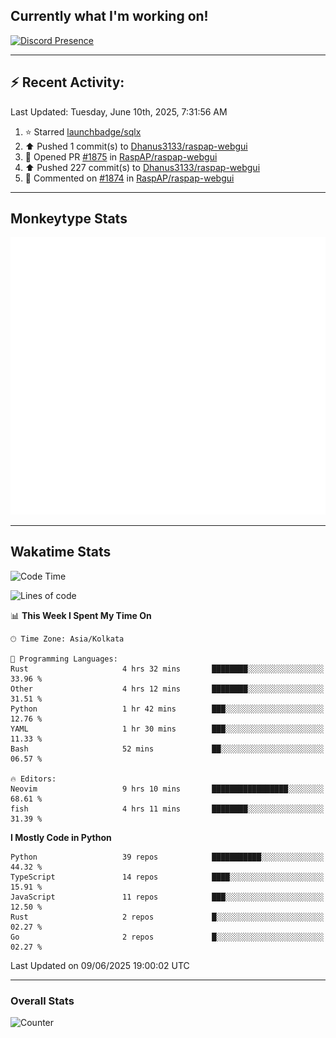 ## Currently what I'm working on!
[![Discord Presence](https://lanyard.cnrad.dev/api/534981034400284712)](https://discord.com/users/534981034400284712)

---

## :zap: Recent Activity:
<!--RECENT_ACTIVITY:last_update-->
Last Updated: Tuesday, June 10th, 2025, 7:31:56 AM
<!--RECENT_ACTIVITY:last_update_end-->
<!--RECENT_ACTIVITY:start-->
1. ⭐ Starred [launchbadge/sqlx](https://github.com/launchbadge/sqlx)<br>
2. ⬆️ Pushed 1 commit(s) to [Dhanus3133/raspap-webgui](https://github.com/Dhanus3133/raspap-webgui)<br>
3. 💪 Opened PR [#1875](https://github.com/RaspAP/raspap-webgui/pull/1875) in [RaspAP/raspap-webgui](https://github.com/RaspAP/raspap-webgui)<br>
4. ⬆️ Pushed 227 commit(s) to [Dhanus3133/raspap-webgui](https://github.com/Dhanus3133/raspap-webgui)<br>
5. 💬 Commented on [#1874](https://github.com/RaspAP/raspap-webgui/issues/1874#issuecomment-2948414705) in [RaspAP/raspap-webgui](https://github.com/RaspAP/raspap-webgui)<br>
<!--RECENT_ACTIVITY:end-->

---

## Monkeytype Stats
<a href="https://monkeytype.com/profile/dhanus">
  <img src="https://raw.githubusercontent.com/Dhanus3133/Dhanus3133/monkeytype/monkeytype-lb.svg" alt="Monkeytype Profile" />
</a>

---

## Wakatime Stats
<!--START_SECTION:waka-->
![Code Time](http://img.shields.io/badge/Code%20Time-2%2C726%20hrs%204%20mins-blue)

![Lines of code](https://img.shields.io/badge/From%20Hello%20World%20I%27ve%20Written-4.7%20million%20lines%20of%20code-blue)

📊 **This Week I Spent My Time On** 

```text
🕑︎ Time Zone: Asia/Kolkata

💬 Programming Languages: 
Rust                     4 hrs 32 mins       ████████░░░░░░░░░░░░░░░░░   33.96 % 
Other                    4 hrs 12 mins       ████████░░░░░░░░░░░░░░░░░   31.51 % 
Python                   1 hr 42 mins        ███░░░░░░░░░░░░░░░░░░░░░░   12.76 % 
YAML                     1 hr 30 mins        ███░░░░░░░░░░░░░░░░░░░░░░   11.33 % 
Bash                     52 mins             ██░░░░░░░░░░░░░░░░░░░░░░░   06.57 % 

🔥 Editors: 
Neovim                   9 hrs 10 mins       █████████████████░░░░░░░░   68.61 % 
fish                     4 hrs 11 mins       ████████░░░░░░░░░░░░░░░░░   31.39 % 
```

**I Mostly Code in Python** 

```text
Python                   39 repos            ███████████░░░░░░░░░░░░░░   44.32 % 
TypeScript               14 repos            ████░░░░░░░░░░░░░░░░░░░░░   15.91 % 
JavaScript               11 repos            ███░░░░░░░░░░░░░░░░░░░░░░   12.50 % 
Rust                     2 repos             █░░░░░░░░░░░░░░░░░░░░░░░░   02.27 % 
Go                       2 repos             █░░░░░░░░░░░░░░░░░░░░░░░░   02.27 % 
```




 Last Updated on 09/06/2025 19:00:02 UTC
<!--END_SECTION:waka-->
---

### Overall Stats

<img src="https://moe-counter.glitch.me/get/@Dhanus3133?theme=asoul" alt="Counter" />
